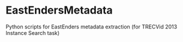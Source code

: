 EastEndersMetadata
==================

Python scripts for EastEnders metadata extraction (for TRECVid 2013 Instance Search task)
